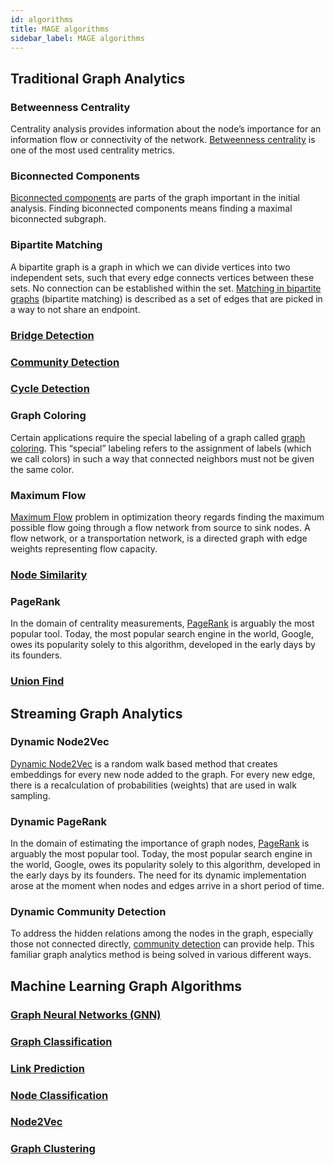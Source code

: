 ```yaml
---
id: algorithms
title: MAGE algorithms
sidebar_label: MAGE algorithms
---
```


## Traditional Graph Analytics

### Betweenness Centrality
Centrality analysis provides information about the node’s importance for an information flow or connectivity of the network. [Betweenness centrality](/algorithms/traditional-graph-analytics/betweenness-centrality-algorithm.md) is one of the most used centrality metrics.

### Biconnected Components
[Biconnected components](/algorithms/traditional-graph-analytics/biconnected-components.md) are parts of the graph important in the initial analysis. Finding biconnected components means finding a maximal biconnected subgraph.

### Bipartite Matching
A bipartite graph is a graph in which we can divide vertices into two independent sets, such that every edge connects vertices between these sets. No connection can be established within the set. [Matching in bipartite graphs](/algorithms/traditional-graph-analytics/bipartite-matching.md) (bipartite matching) is described as a set of edges that are picked in a way to not share an endpoint.


### [Bridge Detection](/algorithms/traditional-graph-analytics/bridges-algorithm.md)
### [Community Detection](/algorithms/traditional-graph-analytics/community-detection.md)
### [Cycle Detection](/algorithms/traditional-graph-analytics/cycle-detection-algorithm.md)

### Graph Coloring
Certain applications require the special labeling of a graph called [graph coloring](/algorithms/traditional-graph-analytics/graph-coloring.md). This “special” labeling refers to the assignment of labels (which we call colors) in such a way that connected neighbors must not be given the same color.


### Maximum Flow
[Maximum Flow](/algorithms/traditional-graph-analytics/max-flow.md) problem in optimization theory regards finding the maximum possible flow going through a flow network from source to sink nodes. A flow network, or a transportation network, is a directed graph with edge weights representing flow capacity.


### [Node Similarity](/algorithms/traditional-graph-analytics/node-similarity-algorithm.md)

### PageRank
In the domain of centrality measurements, [PageRank](/algorithms/traditional-graph-analytics/pagerank.md) is arguably the most popular tool. Today, the most popular search engine in the world, Google, owes its popularity solely to this algorithm, developed in the early days by its founders.

### [Union Find](/algorithms/traditional-graph-analytics/union-find.md)


## Streaming Graph Analytics

### Dynamic Node2Vec
[Dynamic Node2Vec](/algorithms/dynamic-graph-analytics/node2vec-online-algorithm.md) is a random walk based method that creates embeddings for every new node added to the graph. For every new edge, there is a recalculation of probabilities (weights) that are used in walk sampling. 

### Dynamic PageRank
In the domain of estimating the importance of graph nodes, [PageRank](/algorithms/dynamic-graph-analytics/pagerank-online-algorithm.md) is arguably the most popular tool. Today, the most popular search engine in the world, Google, owes its popularity solely to this algorithm, developed in the early days by its founders. The need for its dynamic implementation arose at the moment when nodes and edges arrive in a short period of time. 

### Dynamic Community Detection
To address the hidden relations among the nodes in the graph, especially those not connected directly, [community detection](/algorithms/dynamic-graph-analytics/community-detection-online-algorithm.md) can provide help. This familiar graph analytics method is being solved in various different ways.

## Machine Learning Graph Algorithms

### [Graph Neural Networks (GNN)](/algorithms/machine-learning-graph-analytics/gnn-algorithm.md)
### [Graph Classification](/algorithms/machine-learning-graph-analytics/graph-classification-algorithm.md)
### [Link Prediction](/algorithms/machine-learning-graph-analytics/link-prediction-algorithm.md)
### [Node Classification](/algorithms/machine-learning-graph-analytics/node-classification-algorithm.md)
### [Node2Vec](/algorithms/machine-learning-graph-analytics/node2vec.md)
### [Graph Clustering](/algorithms/machine-learning-graph-analytics/graph-clustering-algorithm.md)

